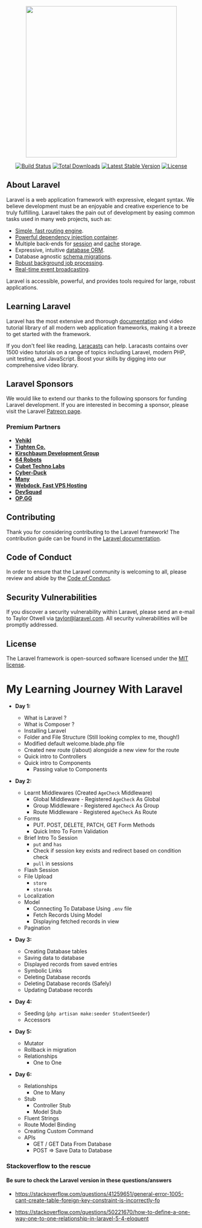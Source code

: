 <p align="center"><a href="https://laravel.com" target="_blank"><img src="https://raw.githubusercontent.com/laravel/art/master/logo-lockup/5%20SVG/2%20CMYK/1%20Full%20Color/laravel-logolockup-cmyk-red.svg" width="400"></a></p>

<p align="center">
<a href="https://travis-ci.org/laravel/framework"><img src="https://travis-ci.org/laravel/framework.svg" alt="Build Status"></a>
<a href="https://packagist.org/packages/laravel/framework"><img src="https://img.shields.io/packagist/dt/laravel/framework" alt="Total Downloads"></a>
<a href="https://packagist.org/packages/laravel/framework"><img src="https://img.shields.io/packagist/v/laravel/framework" alt="Latest Stable Version"></a>
<a href="https://packagist.org/packages/laravel/framework"><img src="https://img.shields.io/packagist/l/laravel/framework" alt="License"></a>
</p>

## About Laravel

Laravel is a web application framework with expressive, elegant syntax. We believe development must be an enjoyable and creative experience to be truly fulfilling. Laravel takes the pain out of development by easing common tasks used in many web projects, such as:

- [Simple, fast routing engine](https://laravel.com/docs/routing).
- [Powerful dependency injection container](https://laravel.com/docs/container).
- Multiple back-ends for [session](https://laravel.com/docs/session) and [cache](https://laravel.com/docs/cache) storage.
- Expressive, intuitive [database ORM](https://laravel.com/docs/eloquent).
- Database agnostic [schema migrations](https://laravel.com/docs/migrations).
- [Robust background job processing](https://laravel.com/docs/queues).
- [Real-time event broadcasting](https://laravel.com/docs/broadcasting).

Laravel is accessible, powerful, and provides tools required for large, robust applications.

## Learning Laravel

Laravel has the most extensive and thorough [documentation](https://laravel.com/docs) and video tutorial library of all modern web application frameworks, making it a breeze to get started with the framework.

If you don't feel like reading, [Laracasts](https://laracasts.com) can help. Laracasts contains over 1500 video tutorials on a range of topics including Laravel, modern PHP, unit testing, and JavaScript. Boost your skills by digging into our comprehensive video library.

## Laravel Sponsors

We would like to extend our thanks to the following sponsors for funding Laravel development. If you are interested in becoming a sponsor, please visit the Laravel [Patreon page](https://patreon.com/taylorotwell).

### Premium Partners

- **[Vehikl](https://vehikl.com/)**
- **[Tighten Co.](https://tighten.co)**
- **[Kirschbaum Development Group](https://kirschbaumdevelopment.com)**
- **[64 Robots](https://64robots.com)**
- **[Cubet Techno Labs](https://cubettech.com)**
- **[Cyber-Duck](https://cyber-duck.co.uk)**
- **[Many](https://www.many.co.uk)**
- **[Webdock, Fast VPS Hosting](https://www.webdock.io/en)**
- **[DevSquad](https://devsquad.com)**
- **[OP.GG](https://op.gg)**

## Contributing

Thank you for considering contributing to the Laravel framework! The contribution guide can be found in the [Laravel documentation](https://laravel.com/docs/contributions).

## Code of Conduct

In order to ensure that the Laravel community is welcoming to all, please review and abide by the [Code of Conduct](https://laravel.com/docs/contributions#code-of-conduct).

## Security Vulnerabilities

If you discover a security vulnerability within Laravel, please send an e-mail to Taylor Otwell via [taylor@laravel.com](mailto:taylor@laravel.com). All security vulnerabilities will be promptly addressed.

## License

The Laravel framework is open-sourced software licensed under the [MIT license](https://opensource.org/licenses/MIT).


# My Learning Journey With Laravel

- **Day 1:**
    - What is Laravel ?
    - What is Composer ?
    - Installing Laravel
    - Folder and File Structure (Still looking complex to me, though!)
    - Modified default welcome.blade.php file
    - Created new route (/about) alongside a new view for the route
    - Quick intro to Controllers
    - Quick intro to Components
        - Passing value to Components

- **Day 2:**
    - Learnt Middlewares (Created `AgeCheck` Middleware)
        - Global Middleware - Registered `AgeCheck` As Global
        - Group Middleware - Registered `AgeCheck` As Group
        - Route Middleware - Registered `AgeCheck` As Route
    - Forms
        - PUT. POST, DELETE, PATCH, GET Form Methods
        - Quick Intro To Form Validation
    - Brief Intro To Session
        - `put` and `has`
        - Check if session key exists and redirect based on condition check
        - `pull` in sessions 
    - Flash Session
    - File Upload
        - `store`
        - `storeAs`
    - Localization
    - Model
        - Connecting To Database Using `.env` file
        - Fetch Records Using Model 
        - Displaying fetched records in view
    - Pagination

- **Day 3:**
    - Creating Database tables
    - Saving data to database 
    - Displayed records from saved entries
    - Symbolic Links
    - Deleting Database records
    - Deleting Database records (Safely)
    - Updating Database records 

- **Day 4:**
    - Seeding (`php artisan make:seeder StudentSeeder`)
    - Accessors

- **Day 5:**
    - Mutator
    - Rollback in migration
    - Relationships
        - One to One 
- **Day 6:**
    - Relationships
        - One to Many
    - Stub
        - Controller Stub
        - Model Stub
    - Fluent Strings
    - Route Model Binding
    - Creating Custom Command
    - APIs
        - GET / GET Data From Database
        - POST => Save Data to Database


### Stackoverflow to the rescue
#### Be sure to check the Laravel version in these questions/answers
- https://stackoverflow.com/questions/41259651/general-error-1005-cant-create-table-foreign-key-constraint-is-incorrectly-fo

- https://stackoverflow.com/questions/50221670/how-to-define-a-one-way-one-to-one-relationship-in-laravel-5-4-eloquent
